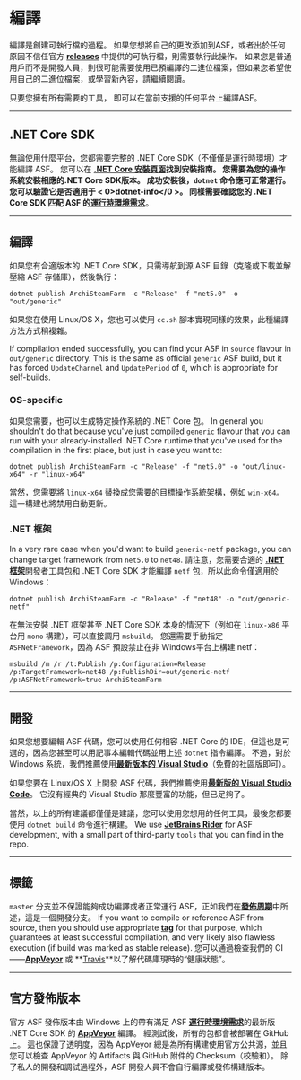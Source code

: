 # 編譯

編譯是創建可執行檔的過程。 如果您想將自己的更改添加到ASF，或者出於任何原因不信任官方 **[releases](https://github.com/JustArchiNET/ArchiSteamFarm/releases)** 中提供的可執行檔，則需要執行此操作。 如果您是普通用戶而不是開發人員，則很可能需要使用已預編譯的二進位檔案，但如果您希望使用自己的二進位檔案，或學習新內容，請繼續閱讀。

只要您擁有所有需要的工具， 即可以在當前支援的任何平台上編譯ASF。

* * *

## .NET Core SDK

無論使用什麼平台，您都需要完整的 .NET Core SDK（不僅僅是運行時環境）才能編譯 ASF。 您可以在 **[.NET Core 安裝頁面​](https://dotnet.microsoft.com/download)**找到安裝指南。 您需要為您的操作系統安裝相應的.NET Core SDK版本。 成功安裝後，`dotnet` 命令應可正常運行。 您可以驗證它是否適用于 < 0>dotnet-info</0 >。 同樣需要確認您的 .NET Core SDK 匹配 ASF 的​**[運行時環境需求](https://github.com/JustArchiNET/ArchiSteamFarm/wiki/Compatibility#runtime-requirements)**。

* * *

## 編譯

如果您有合適版本的 .NET Core SDK，只需導航到源 ASF 目錄（克隆或下載並解壓縮 ASF 存儲庫），然後執行：

```shell
dotnet publish ArchiSteamFarm -c "Release" -f "net5.0" -o "out/generic"
```

如果您在使用 Linux/OS X，您也可以使用 `cc.sh` 腳本實現同樣的效果，此種編譯方法方式稍複雜。

If compilation ended successfully, you can find your ASF in `source` flavour in `out/generic` directory. This is the same as official `generic` ASF build, but it has forced `UpdateChannel` and `UpdatePeriod` of `0`, which is appropriate for self-builds.

### OS-specific

如果您需要，也可以生成特定操作系統的 .NET Core 包。 In general you shouldn't do that because you've just compiled `generic` flavour that you can run with your already-installed .NET Core runtime that you've used for the compilation in the first place, but just in case you want to:

```shell
dotnet publish ArchiSteamFarm -c "Release" -f "net5.0" -o "out/linux-x64" -r "linux-x64"
```

當然，您需要將 `linux-x64` 替換成您需要的目標操作系統架構，例如 `win-x64`。 這一構建也將禁用自動更新。

### .NET 框架

In a very rare case when you'd want to build `generic-netf` package, you can change target framework from `net5.0` to `net48`. 請注意，您需要合適的 **[.NET 框架](https://dotnet.microsoft.com/download/visual-studio-sdks)**​開發者工具包和 .NET Core SDK 才能編譯 `netf` 包，所以此命令僅適用於 Windows：

```shell
dotnet publish ArchiSteamFarm -c "Release" -f "net48" -o "out/generic-netf"
```

在無法安裝 .NET 框架甚至 .NET Core SDK 本身的情況下（例如在 `linux-x86` 平台用 `mono` 構建），可以直接調用 `msbuild`。 您還需要手動指定 `ASFNetFramework`，因為 ASF 預設禁止在非 Windows平台上構建 netf：

```shell
msbuild /m /r /t:Publish /p:Configuration=Release /p:TargetFramework=net48 /p:PublishDir=out/generic-netf /p:ASFNetFramework=true ArchiSteamFarm
```

* * *

## 開發

如果您想要編輯 ASF 代碼，您可以使用任何相容 .NET Core 的 IDE，但這也是可選的，因為您甚至可以用記事本編輯代碼並用上述 `dotnet` 指令編譯。 不過，對於 Windows 系統，我們推薦使用​**[最新版本的 Visual Studio](https://visualstudio.microsoft.com/downloads)**（免費的社區版即可）。

如果您要在 Linux/OS X 上開發 ASF 代碼，我們推薦使用​**[最新版的 Visual Studio Code](https://code.visualstudio.com/download)**。 它沒有經典的 Visual Studio 那麼豐富的功能，但已足夠了。

當然，以上的所有建議都僅僅是建議，您可以使用您想用的任何工具，最後您都要使用 `dotnet build` 命令進行構建。 We use **[JetBrains Rider](https://www.jetbrains.com/rider)** for ASF development, with a small part of third-party `tools` that you can find in the repo.

* * *

## 標籤

`master` 分支並不保證能夠成功編譯或者正常運行 ASF，正如我們在​**[發佈周期](https://github.com/JustArchiNET/ArchiSteamFarm/wiki/Release-cycle)**​中所述，這是一個開發分支。 If you want to compile or reference ASF from source, then you should use appropriate **[tag](https://github.com/JustArchiNET/ArchiSteamFarm/tags)** for that purpose, which guarantees at least successful compilation, and very likely also flawless execution (if build was marked as stable release). 您可以通過檢查我們的 CI——**[AppVeyor](https://ci.appveyor.com/project/JustArchi/ArchiSteamFarm)** 或 **[Travis](https://travis-ci.com/JustArchiNET/ArchiSteamFarm)**以了解代碼庫現時的“健康狀態”。

* * *

## 官方發佈版本

官方 ASF 發佈版本由 Windows 上的帶有滿足 ASF **[運行時環境需求](https://github.com/JustArchiNET/ArchiSteamFarm/wiki/Compatibility#runtime-requirements)**​的最新版 .NET Core SDK 的 **[AppVeyor](https://ci.appveyor.com/project/JustArchi/ArchiSteamFarm)** 編譯。 經測試後，所有的包都會被部署在 GitHub 上。 這也保證了透明度，因為 AppVeyor 總是為所有構建使用官方公共源，並且您可以檢查 AppVeyor 的 Artifacts 與 GitHub 附件的 Checksum（校驗和）。 除了私人的開發和調試過程外，ASF 開發人員不會自行編譯或發佈構建版本。